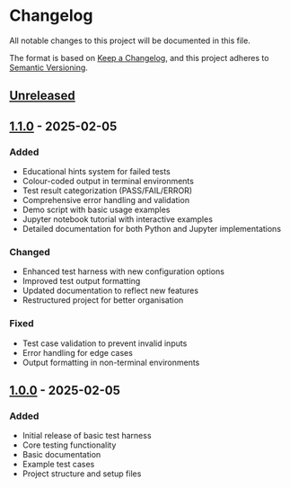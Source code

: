 # Changelog
All notable changes to this project will be documented in this file.

The format is based on [Keep a Changelog](https://keepachangelog.com/en/1.0.0/),
and this project adheres to [Semantic Versioning](https://semver.org/spec/v2.0.0.html).

## [Unreleased]

## [1.1.0] - 2025-02-05

### Added
- Educational hints system for failed tests
- Colour-coded output in terminal environments
- Test result categorization (PASS/FAIL/ERROR)
- Comprehensive error handling and validation
- Demo script with basic usage examples
- Jupyter notebook tutorial with interactive examples
- Detailed documentation for both Python and Jupyter implementations

### Changed
- Enhanced test harness with new configuration options
- Improved test output formatting
- Updated documentation to reflect new features
- Restructured project for better organisation

### Fixed
- Test case validation to prevent invalid inputs
- Error handling for edge cases
- Output formatting in non-terminal environments

## [1.0.0] - 2025-02-05

### Added
- Initial release of basic test harness
- Core testing functionality
- Basic documentation
- Example test cases
- Project structure and setup files

[Unreleased]: https://github.com/earlution/python-test-harness/compare/v1.1.0...HEAD
[1.1.0]: https://github.com/earlution/python-test-harness/compare/v1.0.0...v1.1.0
[1.0.0]: https://github.com/earlution/python-test-harness/releases/tag/v1.0.0